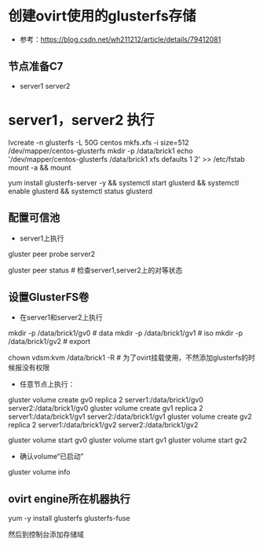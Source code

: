 # 创建ovirt使用的glusterfs存储

- 参考：https://blog.csdn.net/wh211212/article/details/79412081

## 节点准备C7

- server1 server2

# server1，server2 执行
lvcreate -n glusterfs -L 50G centos
mkfs.xfs -i size=512 /dev/mapper/centos-glusterfs 
mkdir -p /data/brick1
echo '/dev/mapper/centos-glusterfs  /data/brick1 xfs defaults 1 2' >> /etc/fstab
mount -a && mount

yum install glusterfs-server -y && systemctl start glusterd && systemctl enable glusterd && systemctl status glusterd

## 配置可信池

- server1上执行

gluster peer probe server2

gluster peer status # 检查server1,server2上的对等状态

## 设置GlusterFS卷

- 在server1和server2上执行

mkdir -p /data/brick1/gv0  # data
mkdir -p /data/brick1/gv1  # iso
mkdir -p /data/brick1/gv2  # export

chown vdsm:kvm /data/brick1 -R # 为了ovirt挂载使用，不然添加glusterfs的时候报没有权限

- 任意节点上执行：

gluster volume create gv0 replica 2 server1:/data/brick1/gv0 server2:/data/brick1/gv0
gluster volume create gv1 replica 2 server1:/data/brick1/gv1 server2:/data/brick1/gv1
gluster volume create gv2 replica 2 server1:/data/brick1/gv2 server2:/data/brick1/gv2

gluster volume start gv0
gluster volume start gv1
gluster volume start gv2

- 确认volume“已启动”

gluster volume info

## ovirt engine所在机器执行

yum -y install glusterfs glusterfs-fuse

然后到控制台添加存储域
